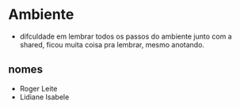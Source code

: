 # Ambiente
* difculdade em lembrar todos os passos do ambiente junto com a shared, ficou muita coisa pra lembrar, mesmo anotando.
## nomes
* Roger Leite
* Lidiane Isabele